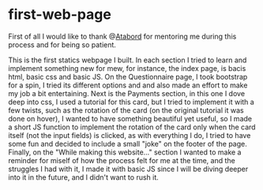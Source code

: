 # first-web-page
First of all I would like to thank @[Atabord](https://github.com/Atabord) for mentoring me during this process and for being so patient.


This is the first statics webpage I built. In each section I tried to learn and implement something new for mew, for instance, the index page, is bacis html, basic css and basic JS. On the Questionnaire page, I took bootstrap for a spin, I tried its different options and and also made an effort to make my job a bit entertaining. Next is the Payments section, in this one I dove deep into css, I used a tutorial for this card, but I tried to implement it with a few twists, such as the rotation of the card (on the original tutorial it was done on hover), I wanted to have something beautiful yet useful, so I made a short JS function to implement the rotation of the card only when the card itself (not the input fields) is clicked, as with everything I do, I tried to have some fun and decided to include a small "joke" on the footer of the page. Finally, on the "While making this website..." section I wanted to make a reminder for miself of how the process felt for me at the time, and the struggles I had with it, I made it with basic JS since I will be diving deeper into it in the future, and I didn't want to rush it.
